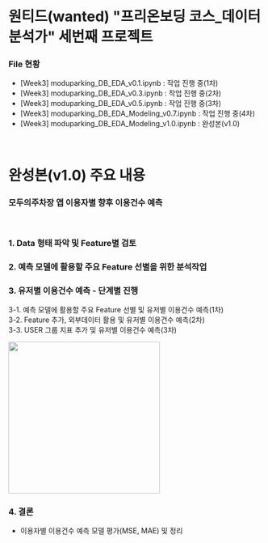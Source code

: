 # 원티드(wanted) "프리온보딩 코스_데이터 분석가" 세번째 프로젝트

### File 현황

- [Week3] moduparking_DB_EDA_v0.1.ipynb : 작업 진행 중(1차)
- [Week3] moduparking_DB_EDA_v0.3.ipynb : 작업 진행 중(2차)
- [Week3] moduparking_DB_EDA_v0.5.ipynb : 작업 진행 중(3차)
- [Week3] moduparking_DB_EDA_Modeling_v0.7.ipynb : 작업 진행 중(4차)
- [Week3] moduparking_DB_EDA_Modeling_v1.0.ipynb : 완성본(v1.0)

<br/>

# 완성본(v1.0) 주요 내용

### 모두의주차장 앱 이용자별 향후 이용건수 예측

<br/>

### 1. Data 형태 파악 및 Feature별 검토

### 2. 예측 모델에 활용할 주요 Feature 선별을 위한 분석작업

### 3. 유저별 이용건수 예측 - 단계별 진행

3-1. 예측 모델에 활용할 주요 Feature 선별 및 유저별 이용건수 예측(1차)<br/>
3-2. Feature 추가, 외부데이터 활용 및 유저별 이용건수 예측(2차)<br/>
3-3. USER 그룹 지표 추가 및 유저별 이용건수 예측(3차)<br/>

<img src="https://user-images.githubusercontent.com/76440511/130348788-8dfe7f94-2ea0-4b48-b7ab-8a15c6be58ca.png" height="300">

### 4. 결론
- 이용자별 이용건수 예측 모델 평가(MSE, MAE) 및 정리

